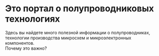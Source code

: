 # Это портал о полупроводниковых технологиях
Здесь вы найдете много полезной информации о полупроводниках, технологии производства микросхем и микроэлектронных компонентов.  
Почему это важно?



